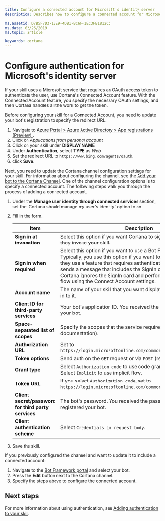 ```yaml
---
title: Configure a connected account for Microsoft's identity server
description: Describes how to configure a connected account for Microsoft's identify service in Cortana's channel configuration settings.

ms.assetid: D7B5F7D3-12E9-4DB1-BC6F-1EC3FB1812C5
ms.date: 02/26/2019
ms.topic: article

keywords: cortana
--- 
```


# Configure authentication for Microsoft's identity server

If your skill uses a Microsoft service that requires an OAuth access token to authenticate the user, use Cortana's Connected Account feature. With the Connected Account feature, you specify the necessary OAuth settings, and then Cortana handles all the work to get the token.

Before configuring your skill for a Connected Account, you need to update your bot's registration to specify the redirect URL.

1. Navigate to [Azure Portal > Azure Active Directory > App registrations (Preview) ](https://ms.portal.azure.com/#blade/Microsoft_AAD_IAM/ActiveDirectoryMenuBlade/RegisteredAppsPreview).
1. Click on _Applications from personal account_
1. Click on your skill under **DISPLAY NAME**
1. Under **Authentication**, select **TYPE** as *Web*
1. Set the redirect URL to `https://www.bing.com/agents/oauth`. 
1. click **Save**.


Next, you need to update the Cortana channel configuration settings for your skill. For information about configuring the channel, see the [Add your bot to the Cortana Channel](https://docs.microsoft.com/azure/bot-service/bot-service-channel-connect-cortana?view=azure-bot-service-3.0). One of the channel configuration options is to specify a connected account. The following steps walk you through the process of adding a connected account.

1. Under the **Manage user identity through connected services** section, set the 'Cortana should manage my user's identity` option to on.
2. Fill in the form.  
  
	| Item | Description  |
 	|------|--------------|
	| **Sign in at invocation** | Select this option if you want Cortana to sign in the user at the time they invoke your skill.
	| **Sign in when required** | Select this option if you want to use a Bot Framework SignIn card. Typically, you use this option if you want to sign in the user only if they use a feature that requires authentication. When your skill sends a message that includes the SignIn card as an attachment, Cortana ignores the SignIn card and performs the authorization flow using the Connect Account settings. |
	| **Account name** | The name of your skill that you want displayed when the user signs in to it. |
	| **Client ID for third-party services** | Your bot's application ID. You received the ID when you registered your bot. |
	| **Space-separated list of scopes** | Specify the scopes that the service requires (see the service's documentation). |
	| **Authorization URL** | Set to `https://login.microsoftonline.com/common/oauth2/v2.0/authorize`. |
	| **Token options** | Send auth on the `GET` request or via `POST` (recommended). |
	| **Grant type** | Select `Authorization code` to use code grant flow (recommended). Select `Implicit` to use implicit flow. |
	| **Token URL** | If you select `Authorization code`, set to `https://login.microsoftonline.com/common/oauth2/v2.0/token`. |
	| **Client secret/password for third party services** | The bot's password. You received the password when you registered your bot. |
	| **Client authentication scheme** | Select `Credentials in request body`. |
  
3. Save the skill.

If you previously configured the channel and want to update it to include a connected account:

1. Navigate to the [Bot Framework portal](https://dev.botframework.com/bots) and select your bot.
2. Press the **Edit** button next to the Cortana channel.
3. Specify the steps above to configure the connected account.

<!--

The following are the tasks you need to do to use Microsoft identity as a connected account in your skill. 

1. Register your skill in the Microsoft ecosystem.
2. Update your skill to use connected accounts. 

#### Register your skill in the Microsoft ecosystem

If you created a bot and registered it with Bot Framework, it is already registered in the Microsoft ecosystem. If not, the following steps show you how to register a new skill in the Microsoft ecosystem.

1. Navigate to [https://apps.dev.microsoft.com/portal/quickstart](https://apps.dev.microsoft.com/portal/quickstart).
2. Click **Web**.
3. Provide the following information:
	1. **Application Name** 
	2. **Contact Email**
3. Click **Create**.
4. Enter `https://www.bing.com/agents/oauth` as the redirect URL and save.
5. Click **go to settings** to continue configuring your skill.
6. On the configuration page, click **Generate new password** to generate an application secret. Make sure to save it somewhere safe!

If you already registered your bot, you need to edit the registration to add the redirect URL. To add authentication support to an already registered bot, follow these steps.

1. Navigate to [https://apps.dev.microsoft.com/#/appList](https://apps.dev.microsoft.com/#/appList).
2. Select your bot from the list of apps. 
3. Under **Platforms**, click **Add Platform**.
4. Click **Web**.
5. Set the redirect URL to `https://www.bing.com/agents/oauth` and click **Save**.
6. The password used for authentication is your bot's password. 

-->

## Next steps

For more information about using authentication, see [Adding authentication to your skill](authentication.md).

